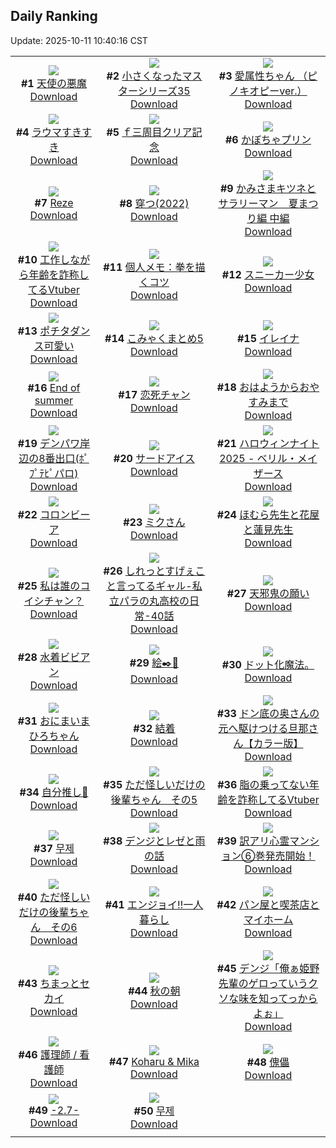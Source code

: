 ## Daily Ranking
Update: 2025-10-11 10:40:16 CST

|      |      |      |
| :----: | :----: | :----: |
| ![](https://i.pixiv.re/c/240x480/img-master/img/2025/10/08/00/00/18/136001506_p0_master1200.jpg)<br>**#1** [天使の悪魔](https://www.pixiv.net/artworks/136001506)<br>[Download](https://i.pixiv.re/img-original/img/2025/10/08/00/00/18/136001506_p0.png) | ![](https://i.pixiv.re/c/240x480/img-master/img/2025/10/08/11/14/39/136014611_p0_master1200.jpg)<br>**#2** [小さくなったマスターシリーズ35](https://www.pixiv.net/artworks/136014611)<br>[Download](https://i.pixiv.re/img-original/img/2025/10/08/11/14/39/136014611_p0.jpg) | ![](https://i.pixiv.re/c/240x480/img-master/img/2025/10/08/18/01/03/136023889_p0_master1200.jpg)<br>**#3** [愛属性ちゃん （ピノキオピーver.）](https://www.pixiv.net/artworks/136023889)<br>[Download](https://i.pixiv.re/img-original/img/2025/10/08/18/01/03/136023889_p0.jpg) |
| ![](https://i.pixiv.re/c/240x480/img-master/img/2025/10/08/00/00/16/136001494_p0_master1200.jpg)<br>**#4** [ラウマすきすき](https://www.pixiv.net/artworks/136001494)<br>[Download](https://i.pixiv.re/img-original/img/2025/10/08/00/00/16/136001494_p0.jpg) | ![](https://i.pixiv.re/c/240x480/img-master/img/2025/10/08/02/01/48/136005842_p0_master1200.jpg)<br>**#5** [ｆ三周目クリア記念](https://www.pixiv.net/artworks/136005842)<br>[Download](https://i.pixiv.re/img-original/img/2025/10/08/02/01/48/136005842_p0.jpg) | ![](https://i.pixiv.re/c/240x480/img-master/img/2025/10/08/20/30/02/136029278_p0_master1200.jpg)<br>**#6** [かぼちゃプリン](https://www.pixiv.net/artworks/136029278)<br>[Download](https://i.pixiv.re/img-original/img/2025/10/08/20/30/02/136029278_p0.png) |
| ![](https://i.pixiv.re/c/240x480/img-master/img/2025/10/08/00/41/53/136003501_p0_master1200.jpg)<br>**#7** [Reze](https://www.pixiv.net/artworks/136003501)<br>[Download](https://i.pixiv.re/img-original/img/2025/10/08/00/41/53/136003501_p0.jpg) | ![](https://i.pixiv.re/c/240x480/img-master/img/2025/10/08/22/46/41/136035518_p0_master1200.jpg)<br>**#8** [穿つ(2022)](https://www.pixiv.net/artworks/136035518)<br>[Download](https://i.pixiv.re/img-original/img/2025/10/08/22/46/41/136035518_p0.jpg) | ![](https://i.pixiv.re/c/240x480/img-master/img/2025/10/09/10/19/45/136051203_p0_master1200.jpg)<br>**#9** [かみさまキツネとサラリーマン　夏まつり編 中編](https://www.pixiv.net/artworks/136051203)<br>[Download](https://i.pixiv.re/img-original/img/2025/10/09/10/19/45/136051203_p0.png) |
| ![](https://i.pixiv.re/c/240x480/img-master/img/2025/10/08/21/14/55/136031267_p0_master1200.jpg)<br>**#10** [工作しながら年齢を詐称してるVtuber](https://www.pixiv.net/artworks/136031267)<br>[Download](https://i.pixiv.re/img-original/img/2025/10/08/21/14/55/136031267_p0.png) | ![](https://i.pixiv.re/c/240x480/img-master/img/2025/10/09/06/00/12/136046842_p0_master1200.jpg)<br>**#11** [個人メモ：拳を描くコツ](https://www.pixiv.net/artworks/136046842)<br>[Download](https://i.pixiv.re/img-original/img/2025/10/09/06/00/12/136046842_p0.jpg) | ![](https://i.pixiv.re/c/240x480/img-master/img/2025/10/08/00/00/17/136001502_p0_master1200.jpg)<br>**#12** [スニーカー少女](https://www.pixiv.net/artworks/136001502)<br>[Download](https://i.pixiv.re/img-original/img/2025/10/08/00/00/17/136001502_p0.jpg) |
| ![](https://i.pixiv.re/c/240x480/img-master/img/2025/10/08/08/30/36/136004610_p0_master1200.jpg)<br>**#13** [ポチタダンス可愛い](https://www.pixiv.net/artworks/136004610)<br>[Download](https://i.pixiv.re/img-original/img/2025/10/08/08/30/36/136004610_p0.jpg) | ![](https://i.pixiv.re/c/240x480/img-master/img/2025/10/09/12/26/35/136053657_p0_master1200.jpg)<br>**#14** [こみゃくまとめ5](https://www.pixiv.net/artworks/136053657)<br>[Download](https://i.pixiv.re/img-original/img/2025/10/09/12/26/35/136053657_p0.png) | ![](https://i.pixiv.re/c/240x480/img-master/img/2025/10/08/00/21/34/136002704_p0_master1200.jpg)<br>**#15** [イレイナ](https://www.pixiv.net/artworks/136002704)<br>[Download](https://i.pixiv.re/img-original/img/2025/10/08/00/21/34/136002704_p0.jpg) |
| ![](https://i.pixiv.re/c/240x480/img-master/img/2025/10/08/00/03/07/136001854_p0_master1200.jpg)<br>**#16** [End of summer](https://www.pixiv.net/artworks/136001854)<br>[Download](https://i.pixiv.re/img-original/img/2025/10/08/00/03/07/136001854_p0.png) | ![](https://i.pixiv.re/c/240x480/img-master/img/2025/10/09/00/01/07/136038975_p0_master1200.jpg)<br>**#17** [恋死チャン](https://www.pixiv.net/artworks/136038975)<br>[Download](https://i.pixiv.re/img-original/img/2025/10/09/00/01/07/136038975_p0.jpg) | ![](https://i.pixiv.re/c/240x480/img-master/img/2025/10/08/12/18/22/136016261_p0_master1200.jpg)<br>**#18** [おはようからおやすみまで](https://www.pixiv.net/artworks/136016261)<br>[Download](https://i.pixiv.re/img-original/img/2025/10/08/12/18/22/136016261_p0.jpg) |
| ![](https://i.pixiv.re/c/240x480/img-master/img/2025/10/08/16/02/00/136020739_p0_master1200.jpg)<br>**#19** [デンパワ岸辺の8番出口(ﾎﾟﾌﾟﾃﾋﾟパロ)](https://www.pixiv.net/artworks/136020739)<br>[Download](https://i.pixiv.re/img-original/img/2025/10/08/16/02/00/136020739_p0.jpg) | ![](https://i.pixiv.re/c/240x480/img-master/img/2025/10/09/00/03/01/136039176_p0_master1200.jpg)<br>**#20** [サードアイス](https://www.pixiv.net/artworks/136039176)<br>[Download](https://i.pixiv.re/img-original/img/2025/10/09/00/03/01/136039176_p0.jpg) | ![](https://i.pixiv.re/c/240x480/img-master/img/2025/10/09/00/00/23/136038824_p0_master1200.jpg)<br>**#21** [ハロウィンナイト2025 - ベリル・メイザース](https://www.pixiv.net/artworks/136038824)<br>[Download](https://i.pixiv.re/img-original/img/2025/10/09/00/00/23/136038824_p0.jpg) |
| ![](https://i.pixiv.re/c/240x480/img-master/img/2025/10/09/22/39/05/136071734_p0_master1200.jpg)<br>**#22** [コロンビーア](https://www.pixiv.net/artworks/136071734)<br>[Download](https://i.pixiv.re/img-original/img/2025/10/09/22/39/05/136071734_p0.png) | ![](https://i.pixiv.re/c/240x480/img-master/img/2025/10/09/00/00/05/136038700_p0_master1200.jpg)<br>**#23** [ミクさん](https://www.pixiv.net/artworks/136038700)<br>[Download](https://i.pixiv.re/img-original/img/2025/10/09/00/00/05/136038700_p0.jpg) | ![](https://i.pixiv.re/c/240x480/img-master/img/2025/10/09/15/07/22/136056810_p0_master1200.jpg)<br>**#24** [ほむら先生と花屋と蓮見先生](https://www.pixiv.net/artworks/136056810)<br>[Download](https://i.pixiv.re/img-original/img/2025/10/09/15/07/22/136056810_p0.png) |
| ![](https://i.pixiv.re/c/240x480/img-master/img/2025/10/09/00/00/10/136038733_p0_master1200.jpg)<br>**#25** [私は誰のコイシチャン？](https://www.pixiv.net/artworks/136038733)<br>[Download](https://i.pixiv.re/img-original/img/2025/10/09/00/00/10/136038733_p0.jpg) | ![](https://i.pixiv.re/c/240x480/img-master/img/2025/10/09/00/37/13/136040733_p0_master1200.jpg)<br>**#26** [しれっとすげぇこと言ってるギャル-私立パラの丸高校の日常-40話](https://www.pixiv.net/artworks/136040733)<br>[Download](https://i.pixiv.re/img-original/img/2025/10/09/00/37/13/136040733_p0.jpg) | ![](https://i.pixiv.re/c/240x480/img-master/img/2025/10/09/23/24/42/136073674_p0_master1200.jpg)<br>**#27** [天邪鬼の願い](https://www.pixiv.net/artworks/136073674)<br>[Download](https://i.pixiv.re/img-original/img/2025/10/09/23/24/42/136073674_p0.png) |
| ![](https://i.pixiv.re/c/240x480/img-master/img/2025/10/09/00/00/17/136038779_p0_master1200.jpg)<br>**#28** [水着ビビアン](https://www.pixiv.net/artworks/136038779)<br>[Download](https://i.pixiv.re/img-original/img/2025/10/09/00/00/17/136038779_p0.jpg) | ![](https://i.pixiv.re/c/240x480/img-master/img/2025/10/08/20/19/53/136028878_p0_master1200.jpg)<br>**#29** [絵✒️💚](https://www.pixiv.net/artworks/136028878)<br>[Download](https://i.pixiv.re/img-original/img/2025/10/08/20/19/53/136028878_p0.png) | ![](https://i.pixiv.re/c/240x480/img-master/img/2025/10/10/11/48/54/136024755_p0_master1200.jpg)<br>**#30** [ドット化魔法。](https://www.pixiv.net/artworks/136024755)<br>[Download](https://i.pixiv.re/img-original/img/2025/10/10/11/48/54/136024755_p0.jpg) |
| ![](https://i.pixiv.re/c/240x480/img-master/img/2025/10/09/00/03/17/136039209_p0_master1200.jpg)<br>**#31** [おにまいまひろちゃん](https://www.pixiv.net/artworks/136039209)<br>[Download](https://i.pixiv.re/img-original/img/2025/10/09/00/03/17/136039209_p0.png) | ![](https://i.pixiv.re/c/240x480/img-master/img/2025/10/08/22/55/50/136035920_p0_master1200.jpg)<br>**#32** [結着](https://www.pixiv.net/artworks/136035920)<br>[Download](https://i.pixiv.re/img-original/img/2025/10/08/22/55/50/136035920_p0.png) | ![](https://i.pixiv.re/c/240x480/img-master/img/2025/10/08/00/00/27/136001555_p0_master1200.jpg)<br>**#33** [ドン底の奥さんの元へ駆けつける旦那さん【カラー版】](https://www.pixiv.net/artworks/136001555)<br>[Download](https://i.pixiv.re/img-original/img/2025/10/08/00/00/27/136001555_p0.jpg) |
| ![](https://i.pixiv.re/c/240x480/img-master/img/2025/10/09/01/03/04/136041632_p0_master1200.jpg)<br>**#34** [自分推し🐰](https://www.pixiv.net/artworks/136041632)<br>[Download](https://i.pixiv.re/img-original/img/2025/10/09/01/03/04/136041632_p0.png) | ![](https://i.pixiv.re/c/240x480/img-master/img/2025/10/08/00/51/43/136003808_p0_master1200.jpg)<br>**#35** [ただ怪しいだけの後輩ちゃん　その5](https://www.pixiv.net/artworks/136003808)<br>[Download](https://i.pixiv.re/img-original/img/2025/10/08/00/51/43/136003808_p0.png) | ![](https://i.pixiv.re/c/240x480/img-master/img/2025/10/09/21/12/16/136067923_p0_master1200.jpg)<br>**#36** [脂の乗ってない年齢を詐称してるVtuber](https://www.pixiv.net/artworks/136067923)<br>[Download](https://i.pixiv.re/img-original/img/2025/10/09/21/12/16/136067923_p0.png) |
| ![](https://i.pixiv.re/c/240x480/img-master/img/2025/10/09/18/34/00/136061802_p0_master1200.jpg)<br>**#37** [무제](https://www.pixiv.net/artworks/136061802)<br>[Download](https://i.pixiv.re/img-original/img/2025/10/09/18/34/00/136061802_p0.png) | ![](https://i.pixiv.re/c/240x480/img-master/img/2025/10/09/00/24/49/136040223_p0_master1200.jpg)<br>**#38** [デンジとレゼと雨の話](https://www.pixiv.net/artworks/136040223)<br>[Download](https://i.pixiv.re/img-original/img/2025/10/09/00/24/49/136040223_p0.png) | ![](https://i.pixiv.re/c/240x480/img-master/img/2025/10/09/12/11/58/136053383_p0_master1200.jpg)<br>**#39** [訳アリ心霊マンション⑥巻発売開始！](https://www.pixiv.net/artworks/136053383)<br>[Download](https://i.pixiv.re/img-original/img/2025/10/09/12/11/58/136053383_p0.jpg) |
| ![](https://i.pixiv.re/c/240x480/img-master/img/2025/10/09/04/12/29/136045437_p0_master1200.jpg)<br>**#40** [ただ怪しいだけの後輩ちゃん　その6](https://www.pixiv.net/artworks/136045437)<br>[Download](https://i.pixiv.re/img-original/img/2025/10/09/04/12/29/136045437_p0.png) | ![](https://i.pixiv.re/c/240x480/img-master/img/2025/10/09/00/00/13/136038754_p0_master1200.jpg)<br>**#41** [エンジョイ‼️一人暮らし](https://www.pixiv.net/artworks/136038754)<br>[Download](https://i.pixiv.re/img-original/img/2025/10/09/00/00/13/136038754_p0.jpg) | ![](https://i.pixiv.re/c/240x480/img-master/img/2025/10/09/00/00/23/136038823_p0_master1200.jpg)<br>**#42** [パン屋と喫茶店とマイホーム](https://www.pixiv.net/artworks/136038823)<br>[Download](https://i.pixiv.re/img-original/img/2025/10/09/00/00/23/136038823_p0.jpg) |
| ![](https://i.pixiv.re/c/240x480/img-master/img/2025/10/08/18/35/46/136025065_p0_master1200.jpg)<br>**#43** [ちまっとセカイ](https://www.pixiv.net/artworks/136025065)<br>[Download](https://i.pixiv.re/img-original/img/2025/10/08/18/35/46/136025065_p0.jpg) | ![](https://i.pixiv.re/c/240x480/img-master/img/2025/10/08/16/58/42/136021943_p0_master1200.jpg)<br>**#44** [秋の朝](https://www.pixiv.net/artworks/136021943)<br>[Download](https://i.pixiv.re/img-original/img/2025/10/08/16/58/42/136021943_p0.jpg) | ![](https://i.pixiv.re/c/240x480/img-master/img/2025/10/09/07/54/50/136048826_p0_master1200.jpg)<br>**#45** [デンジ「俺ぁ姫野先輩のゲロっていうクソな味を知ってっからよぉ」](https://www.pixiv.net/artworks/136048826)<br>[Download](https://i.pixiv.re/img-original/img/2025/10/09/07/54/50/136048826_p0.jpg) |
| ![](https://i.pixiv.re/c/240x480/img-master/img/2025/10/08/16/33/08/136021423_p0_master1200.jpg)<br>**#46** [護理師 / 看護師](https://www.pixiv.net/artworks/136021423)<br>[Download](https://i.pixiv.re/img-original/img/2025/10/08/16/33/08/136021423_p0.jpg) | ![](https://i.pixiv.re/c/240x480/img-master/img/2025/10/08/21/22/45/136031615_p0_master1200.jpg)<br>**#47** [Koharu & Mika](https://www.pixiv.net/artworks/136031615)<br>[Download](https://i.pixiv.re/img-original/img/2025/10/08/21/22/45/136031615_p0.jpg) | ![](https://i.pixiv.re/c/240x480/img-master/img/2025/10/09/00/00/24/136038831_p0_master1200.jpg)<br>**#48** [傀儡](https://www.pixiv.net/artworks/136038831)<br>[Download](https://i.pixiv.re/img-original/img/2025/10/09/00/00/24/136038831_p0.png) |
| ![](https://i.pixiv.re/c/240x480/img-master/img/2025/10/09/23/13/52/136073274_p0_master1200.jpg)<br>**#49** [-2.7-](https://www.pixiv.net/artworks/136073274)<br>[Download](https://i.pixiv.re/img-original/img/2025/10/09/23/13/52/136073274_p0.jpg) | ![](https://i.pixiv.re/c/240x480/img-master/img/2025/10/09/18/37/48/136061899_p0_master1200.jpg)<br>**#50** [무제](https://www.pixiv.net/artworks/136061899)<br>[Download](https://i.pixiv.re/img-original/img/2025/10/09/18/37/48/136061899_p0.png) |
|      |
